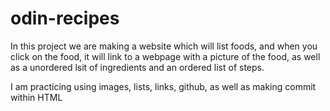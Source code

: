# odin-recipes
In this project we are making a website which will list foods, and when you click on the food, it will link to a webpage with a picture of the food, as well as a unordered lsit of ingredients and an ordered list of steps. 

I am practicing using images, lists, links, github, as well as making commit within HTML 
